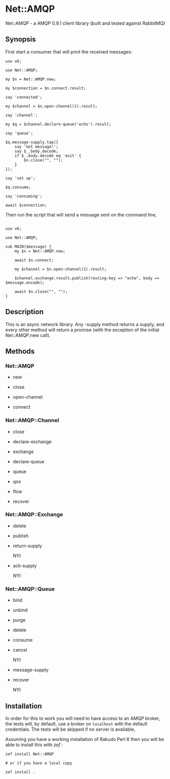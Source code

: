 # Net::AMQP

Net::AMQP - a AMQP 0.9.1 client library (built and tested against RabbitMQ)

## Synopsis

First start a consumer that will print the received messages:

```
use v6;

use Net::AMQP;

my $n = Net::AMQP.new;

my $connection = $n.connect.result;

say 'connected';

my $channel = $n.open-channel(1).result;

say 'channel';

my $q = $channel.declare-queue('echo').result;

say 'queue';

$q.message-supply.tap({
    say 'Got message!';
    say $_.body.decode;
    if $_.body.decode eq 'exit' {
        $n.close("", "");
    }
});

say 'set up';

$q.consume;

say 'consuming';

await $connection;
```

Then run the script that will send a message sent on the command line,

```

use v6;

use Net::AMQP;

sub MAIN($message) {
    my $n = Net::AMQP.new;

    await $n.connect;

    my $channel = $n.open-channel(1).result;

    $channel.exchange.result.publish(routing-key => "echo", body => $message.encode);

    await $n.close("", "");
}

```

## Description

This is an async network library. Any -supply method returns a supply, and every
other method will return a promise (with the exception of the initial Net::AMQP.new
call).

## Methods ##

### Net::AMQP ###

 -  new

 -  close

 -  open-channel

 -  connect

### Net::AMQP::Channel ###

 -  close

 -  declare-exchange

 -  exchange

 -  declare-queue

 -  queue

 -  qos

 -  flow

 -  recover

### Net::AMQP::Exchange ###

 -  delete

 -  publish

 -  return-supply
    
    NYI

 -  ack-supply
    
    NYI

### Net::AMQP::Queue ###

 -  bind
    
 -  unbind
    
 -  purge

 -  delete

 -  consume

 -  cancel
    
    NYI

 -  message-supply

 -  recover
    
    NYI

## Installation

In order for this  to work you will need to have access to an AMQP
broker, the tests will, by default, use a broker on ```localhost```
with the default credentials.  The tests will be skipped if no
server is available,

Assuming you have a working installation of Rakudo Perl 6 then you
will be able to install this with *zef* :

    zef install Net::AMQP

    # or if you have a local copy

    zef install .



